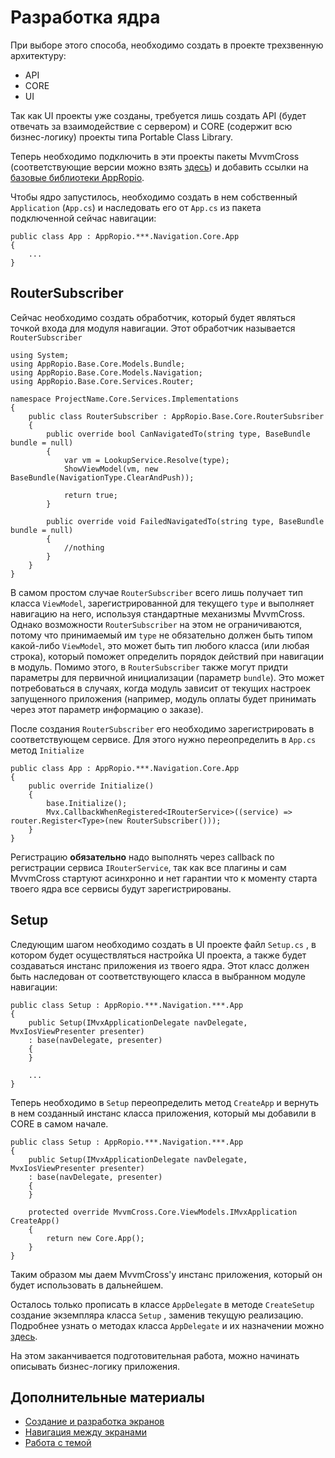 # Разработка ядра

При выборе этого способа, необходимо создать в проекте трехзвенную архитектуру:

* API
* CORE
* UI

Так как UI проекты уже созданы, требуется лишь создать API \(будет отвечать за взаимодействие с сервером\) и CORE \(содержит всю бизнес-логику\) проекты типа Portable Class Library.

Теперь необходимо подключить в эти проекты пакеты MvvmCross \(соответствующие версии можно взять [здесь](/sborka-novogo-proekta/spisok-paketov.md)\) и добавить ссылки на [базовые библиотеки AppRopio](/perechen-bibliotek-modulei.md).

Чтобы ядро запустилось, необходимо создать в нем собственный `Application` \(`App.cs`\) и наследовать его от `App.cs` из пакета подключенной сейчас навигации:

```
public class App : AppRopio.***.Navigation.Core.App
{
    ...
}
```

## RouterSubscriber

Сейчас необходимо создать обработчик, который будет являться точкой входа для модуля навигации. Этот обработчик называется `RouterSubscriber`

```
using System;
using AppRopio.Base.Core.Models.Bundle;
using AppRopio.Base.Core.Models.Navigation;
using AppRopio.Base.Core.Services.Router;

namespace ProjectName.Core.Services.Implementations
{
    public class RouterSubscriber : AppRopio.Base.Core.RouterSubsriber
    {
        public override bool CanNavigatedTo(string type, BaseBundle bundle = null)
        {
            var vm = LookupService.Resolve(type);
            ShowViewModel(vm, new BaseBundle(NavigationType.ClearAndPush));

            return true;
        }

        public override void FailedNavigatedTo(string type, BaseBundle bundle = null)
        {
            //nothing
        }
    }
}
```

В самом простом случае `RouterSubscriber` всего лишь получает тип класса `ViewModel`, зарегистрированной для текущего `type` и выполняет навигацию на него, используя стандартные механизмы MvvmCross. Однако возможности `RouterSubscriber` на этом не ограничиваются, потому что принимаемый им `type` не обязательно должен быть типом какой-либо `ViewModel`, это может быть тип любого класса \(или любая строка\), который поможет определить порядок действий при навигации в модуль. Помимо этого, в `RouterSubscriber` также могут придти параметры для первичной инициализации \(параметр `bundle`\). Это может потребоваться в случаях, когда модуль зависит от текущих настроек запущенного приложения \(например, модуль оплаты будет принимать через этот параметр информацию о заказе\).

После создания `RouterSubscriber` его необходимо зарегистрировать в соответствующем сервисе. Для этого нужно переопределить в `App.cs` метод `Initialize`

```
public class App : AppRopio.***.Navigation.Core.App
{
    public override Initialize()
    {
        base.Initialize();
        Mvx.CallbackWhenRegistered<IRouterService>((service) => router.Register<Type>(new RouterSubscriber()));
    }
}
```

Регистрацию **обязательно** надо выполнять через callback по регистрации сервиса `IRouterService`, так как все плагины и сам MvvmCross стартуют асинхронно и нет гарантии что к моменту старта твоего ядра все сервисы будут зарегистрированы.

## Setup

Следующим шагом необходимо создать в UI проекте файл `Setup.cs` , в котором будет осуществляться настройка UI проекта, а также будет создаваться инстанс приложения из твоего ядра. Этот класс должен быть наследован от соответствующего класса в выбранном модуле навигации:

```
public class Setup : AppRopio.***.Navigation.***.App
{
    public Setup(IMvxApplicationDelegate navDelegate, MvxIosViewPresenter presenter) 
    : base(navDelegate, presenter)
    {
    }

    ...
}
```

Теперь необходимо в `Setup` переопределить метод `CreateApp` и вернуть в нем созданный инстанс класса приложения, который мы добавили в CORE в самом начале.

```
public class Setup : AppRopio.***.Navigation.***.App
{
    public Setup(IMvxApplicationDelegate navDelegate, MvxIosViewPresenter presenter) 
    : base(navDelegate, presenter)
    {
    }

    protected override MvvmCross.Core.ViewModels.IMvxApplication CreateApp()
    {
        return new Core.App();
    }
}
```

Таким образом мы даем MvvmCross'у инстанс приложения, который он будет использовать в дальнейшем.

Осталось только прописать в классе `AppDelegate` в методе `CreateSetup` создание экземпляра класса `Setup` , заменив текущую реализацию. Подробнее узнать о методах класса `AppDelegate` и их назначении можно [здесь](/sborka-novogo-proekta/deistviya-v-ios-proekte/appdelegate.md).

На этом заканчивается подготовительная работа, можно начинать описывать бизнес-логику приложения.

## Дополнительные материалы

* [Создание и разработка экранов](/dorabotka-suschestvuyuschego-proekta/razrabotka-ekranov.md)
* [Навигация между экранами](/dorabotka-suschestvuyuschego-proekta/rabota-s-navigatsiei.md)
* [Работа с темой](/dorabotka-suschestvuyuschego-proekta/rabota-s-temoi-proekta.md)



